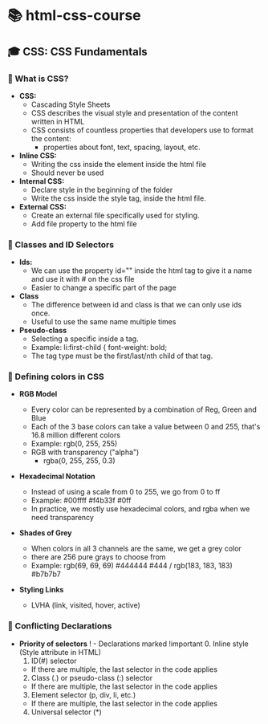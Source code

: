 # 📚 html-css-course

## 🎓 CSS: CSS Fundamentals

### 📝 What is CSS?

- **CSS:** 
  - Cascading Style Sheets
  - CSS describes the visual style and presentation of the content written in HTML
  - CSS consists of countless properties that developers use to format the content:
    - properties about font, text, spacing, layout, etc.
- **Inline CSS:** 
  - Writing the css inside the element inside the html file
  - Should never be used
- **Internal CSS:** 
  - Declare style in the beginning of the folder
  - Write the css inside the style tag, inside the html file. <style></style>
- **External CSS:** 
  - Create an external file specifically used for styling.
  - Add file property to the html file

### 📝 Classes and ID Selectors

- **Ids:** 
  - We can use the property id="" inside the html tag to give it a name and use it with # on the css file
  - Easier to change a specific part of the page
- **Class** 
  - The difference between id and class is that we can only use ids once.
  - Useful to use the same name multiple times
- **Pseudo-class** 
  - Selecting a specific inside a tag.
  - Example: li:first-child {
             font-weight: bold;
  - The tag type must be the first/last/nth child of that tag. 

### 📝 Defining colors in CSS

- **RGB Model** 
  - Every color can be represented by a combination of Reg, Green and Blue
  - Each of the 3 base colors can take a value between 0 and 255, that's 16.8 million different colors
  - Example: rgb(0, 255, 255)
  - RGB with transparency ("alpha")
    - rgba(0, 255, 255, 0.3)
- **Hexadecimal Notation** 
  - Instead of using a scale from 0 to 255, we go from 0 to ff
  - Example: #00ffff #f4b33f #0ff
  - In practice, we mostly use hexadecimal colors, and rgba when we need transparency

- **Shades of Grey** 
  - When colors in all 3 channels are the same, we get a grey color
  - there are 256 pure grays to choose from
  - Example: rgb(69, 69, 69) #444444 #444 / rgb(183, 183, 183) #b7b7b7

- **Styling Links** 
  - LVHA (link, visited, hover, active)

### 📝 Conflicting Declarations

- **Priority of selectors** 
  ! - Declarations marked !important
  0. Inline style (Style attribute in HTML)
  1. ID(#) selector
    - If there are multiple, the last selector in the code applies
  2. Class (.) or pseudo-class (:) selector
    - If there are multiple, the last selector in the code applies
  3. Element selector (p, div, li, etc.)
    - If there are multiple, the last selector in the code applies
  4. Universal selector (*)


